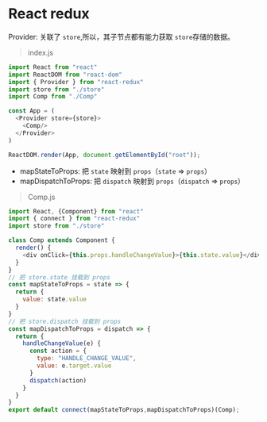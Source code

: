 # React redux

Provider: 关联了 `store`,所以，其子节点都有能力获取 `store`存储的数据。

> index.js

```js
import React from "react"
import ReactDOM from "react-dom"
import { Provider } from "react-redux"
import store from "./store"
import Comp from "./Comp"

const App = (
  <Provider store={store}>
    <Comp/>
  </Provider>
)

ReactDOM.render(App, document.getElementById("root"));

```

- mapStateToProps: 把 `state` 映射到 `props`（`state` => `props`）
- mapDispatchToProps: 把 `dispatch` 映射到 `props`（`dispatch` => `props`）

> Comp.js

```js
import React, {Component} from "react"
import { connect } from "react-redux"
import store from "./store"

class Comp extends Component {
  render() {
    <div onClick={this.props.handleChangeValue}>{this.state.value}</div>
  }
}
// 把 store.state 挂载到 props
const mapStateToProps = state => {
  return {
    value: state.value
  }
}
// 把 store.dispatch 挂载到 props
const mapDispatchToProps = dispatch => {
  return {
    handleChangeValue(e) {
      const action = {
        type: "HANDLE_CHANGE_VALUE",
        value: e.target.value
      }
      dispatch(action)
    }
  }
}
export default connect(mapStateToProps,mapDispatchToProps)(Comp);
```